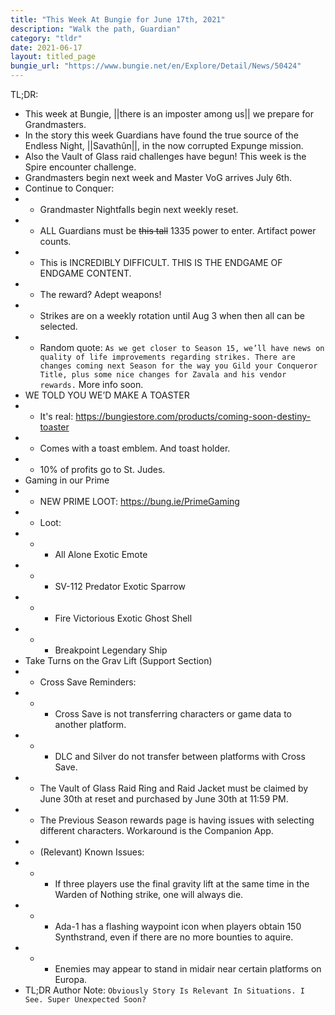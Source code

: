 ```yaml
---
title: "This Week At Bungie for June 17th, 2021"
description: "Walk the path, Guardian"
category: "tldr"
date: 2021-06-17
layout: titled_page
bungie_url: "https://www.bungie.net/en/Explore/Detail/News/50424"
---
```

TL;DR:
- This week at Bungie, ||there is an imposter among us|| we prepare for Grandmasters.
- In the story this week Guardians have found the true source of the Endless Night, ||Savathûn||, in the now corrupted Expunge mission.
- Also the Vault of Glass raid challenges have begun! This week is the Spire encounter challenge.
- Grandmasters begin next week and Master VoG arrives July 6th.
- Continue to Conquer:
- - Grandmaster Nightfalls begin next weekly reset.
- - ALL Guardians must be ~~this tall~~ 1335 power to enter. Artifact power counts.
- - This is INCREDIBLY DIFFICULT. THIS IS THE ENDGAME OF ENDGAME CONTENT.
- - The reward? Adept weapons!
- - Strikes are on a weekly rotation until Aug 3 when then all can be selected.
- - Random quote: `As we get closer to Season 15, we’ll have news on quality of life improvements regarding strikes. There are changes coming next Season for the way you Gild your Conqueror Title, plus some nice changes for Zavala and his vendor rewards.` More info soon.
- WE TOLD YOU WE’D MAKE A TOASTER
- - It's real: https://bungiestore.com/products/coming-soon-destiny-toaster
- - Comes with a toast emblem. And toast holder.
- - 10% of profits go to St. Judes.
- Gaming in our Prime
- - NEW PRIME LOOT: https://bung.ie/PrimeGaming
- - Loot:
- - - All Alone Exotic Emote 
- - - SV-112 Predator Exotic Sparrow 
- - - Fire Victorious Exotic Ghost Shell 
- - - Breakpoint Legendary Ship
- Take Turns on the Grav Lift (Support Section)
- - Cross Save Reminders:
- - - Cross Save is not transferring characters or game data to another platform.
- - - DLC and Silver do not transfer between platforms with Cross Save.
- - The Vault of Glass Raid Ring and Raid Jacket must be claimed by June 30th at reset and purchased by June 30th at 11:59 PM.
- - The Previous Season rewards page is having issues with selecting different characters. Workaround is the Companion App.
- - (Relevant) Known Issues:
- - - If three players use the final gravity lift at the same time in the Warden of Nothing strike, one will always die.
- - - Ada-1 has a flashing waypoint icon when players obtain 150 Synthstrand, even if there are no more bounties to aquire.
- - - Enemies may appear to stand in midair near certain platforms on Europa.
- TL;DR Author Note: `Obviously Story Is Relevant In Situations. I See. Super Unexpected Soon?`
